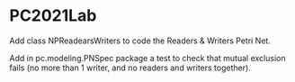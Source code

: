 # PC2021Lab

Add class NPReadearsWriters to code the Readers & Writers Petri Net.


Add in pc.modeling.PNSpec package a test to check that mutual exclusion fails (no more than 1 writer, and no readers and writers together).

